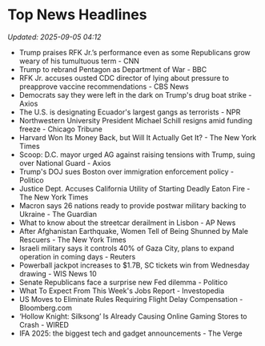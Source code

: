 # Top News Headlines

_Updated: 2025-09-05 04:12_

- Trump praises RFK Jr.’s performance even as some Republicans grow weary of his tumultuous term - CNN
- Trump to rebrand Pentagon as Department of War - BBC
- RFK Jr. accuses ousted CDC director of lying about pressure to preapprove vaccine recommendations - CBS News
- Democrats say they were left in the dark on Trump's drug boat strike - Axios
- The U.S. is designating Ecuador's largest gangs as terrorists - NPR
- Northwestern University President Michael Schill resigns amid funding freeze - Chicago Tribune
- Harvard Won Its Money Back, but Will It Actually Get It? - The New York Times
- Scoop: D.C. mayor urged AG against raising tensions with Trump, suing over National Guard - Axios
- Trump's DOJ sues Boston over immigration enforcement policy - Politico
- Justice Dept. Accuses California Utility of Starting Deadly Eaton Fire - The New York Times
- Macron says 26 nations ready to provide postwar military backing to Ukraine - The Guardian
- What to know about the streetcar derailment in Lisbon - AP News
- After Afghanistan Earthquake, Women Tell of Being Shunned by Male Rescuers - The New York Times
- Israeli military says it controls 40% of Gaza City, plans to expand operation in coming days - Reuters
- Powerball jackpot increases to $1.7B, SC tickets win from Wednesday drawing - WIS News 10
- Senate Republicans face a surprise new Fed dilemma - Politico
- What To Expect From This Week's Jobs Report - Investopedia
- US Moves to Eliminate Rules Requiring Flight Delay Compensation - Bloomberg.com
- ‘Hollow Knight: Silksong’ Is Already Causing Online Gaming Stores to Crash - WIRED
- IFA 2025: the biggest tech and gadget announcements - The Verge